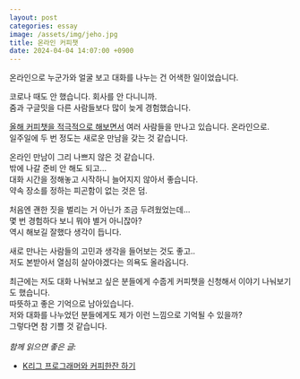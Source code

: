 ```yaml
---
layout: post
categories: essay
image: /assets/img/jeho.jpg
title: 온라인 커피챗
date: 2024-04-04 14:07:00 +0900
---
```


온라인으로 누군가와 얼굴 보고 대화를 나누는 건 어색한 일이었습니다.

코로나 때도 안 했습니다. 회사를 안 다니니까.  
줌과 구글밋을 다른 사람들보다 많이 늦게 경험했습니다.  

[올해 커피챗을 적극적으로 해보면서](/essay/2024/01/05/coffee-with-coffee-developer.html) 여러 사람들을 만나고 있습니다. 온라인으로.  
일주일에 두 번 정도는 새로운 만남을 갖는 것 같습니다.

온라인 만남이 그리 나쁘지 않은 것 같습니다.  
밖에 나갈 준비 안 해도 되고...  
대화 시간을 정해놓고 시작하니 늘어지지 않아서 좋습니다.  
약속 장소를 정하는 피곤함이 없는 것은 덤.

처음엔 괜한 짓을 벌리는 거 아닌가 조금 두려웠었는데...  
몇 번 경험하다 보니 뭐야 별거 아니잖아?  
역시 해보길 잘했다 생각이 듭니다.

새로 만나는 사람들의 고민과 생각을 들어보는 것도 좋고..  
저도 본받아서 열심히 살아야겠다는 의욕도 올라옵니다.

최근에는 저도 대화 나눠보고 싶은 분들에게 수줍게 커피챗을 신청해서 이야기 나눠보기도 했습니다.  
따뜻하고 좋은 기억으로 남아있습니다.  
저와 대화를 나누었던 분들에게도 제가 이런 느낌으로 기억될 수 있을까?  
그렇다면 참 기쁠 것 같습니다.
<br>
<br>
*함께 읽으면 좋은 글:*
* [K리그 프로그래머와 커피한잔 하기](/essay/2024/01/05/coffee-with-coffee-developer.html)

